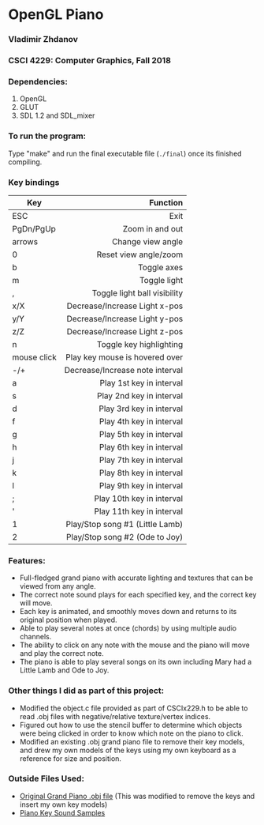 # OpenGL Piano

### Vladimir Zhdanov
### CSCI 4229: Computer Graphics, Fall 2018

### Dependencies:
1. OpenGL
2. GLUT
3. SDL 1.2 and SDL_mixer

### To run the program: 
Type "make" and run the final executable file (`./final`) once its finished compiling.


### Key bindings
| Key         | Function                        |
| ----------- | -------------------------------:|
| ESC         | Exit                            |
| PgDn/PgUp   | Zoom in and out                 |
| arrows      | Change view angle               |
| 0           | Reset view angle/zoom           |
| b           | Toggle axes                     |
| m           | Toggle light                    |
| ,			      | Toggle light ball visibility    |
| x/X 		    | Decrease/Increase Light x-pos   |
| y/Y 		    | Decrease/Increase Light y-pos   |
| z/Z 	  	  | Decrease/Increase Light z-pos   |
| n  		      |	Toggle key highlighting			    |
| mouse click | Play key mouse is hovered over  |
| -/+         | Decrease/Increase note interval |
| a           | Play 1st key in interval        |
| s           | Play 2nd key in interval        |
| d           | Play 3rd key in interval        |
| f           | Play 4th key in interval        |
| g           | Play 5th key in interval        |  
| h           | Play 6th key in interval        |
| j           | Play 7th key in interval        |
| k           | Play 8th key in interval        |
| l           | Play 9th key in interval        |
| ;           | Play 10th key in interval       |
| '           | Play 11th key in interval       |
| 1			      | Play/Stop song #1 (Little Lamb) |
| 2			      | Play/Stop song #2 (Ode to Joy)	|


### Features:
* Full-fledged grand piano with accurate lighting and textures that can be viewed from any angle.
* The correct note sound plays for each specified key, and the correct key will move.
* Each key is animated, and smoothly moves down and returns to its original position when played.
* Able to play several notes at once (chords) by using multiple audio channels.
* The ability to click on any note with the mouse and the piano will move and play the correct note.
* The piano is able to play several songs on its own including Mary had a Little Lamb and Ode to Joy.

### Other things I did as part of this project:
* Modified the object.c file provided as part of CSCIx229.h to be able to read .obj files with negative/relative texture/vertex indices.
* Figured out how to use the stencil buffer to determine which objects were being clicked in order to know which note on the piano to click.
* Modified an existing .obj grand piano file to remove their key models, and drew my own models of the keys using my own keyboard as a reference for size and position. 


### Outside Files Used:
* [Original Grand Piano .obj file](https://free3d.com/3d-model/piano-8271.html) (This was modified to remove the keys and insert my own key models)
* [Piano Key Sound Samples](https://freesound.org/people/jobro/packs/2489/)
